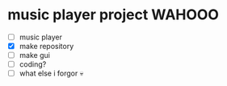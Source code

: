 # music player project WAHOOO

- [ ] music player
- [x] make repository
- [ ] make gui
- [ ] coding?
- [ ] what else i forgor 💀
